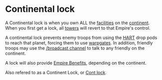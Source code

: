# Continental lock

A Continental lock is when you own ALL the
[facilities](../locations/Facilities.md) on the
[continent](../locations/Continent.md). When you first get a lock, all
[towers](../locations/Towers.md) will revert to that Empire's control.

A continental lock prevents enemy troops from using the
[HART](HART.md) drop pods to reach that planet, forcing them to
use [warpgates](../locations/Warpgate.md). In addition, friendly troops may use
the [/broadcast channel](../chat/In-Game_Commands.md) to talk to any
friendly on the continent.

A lock will also provide [Empire Benefits](Empire_Benefit.md),
depending on the continent.

Also refered to as a Continent Lock, or
[Cont lock](Acronyms_and_Slang.md).
